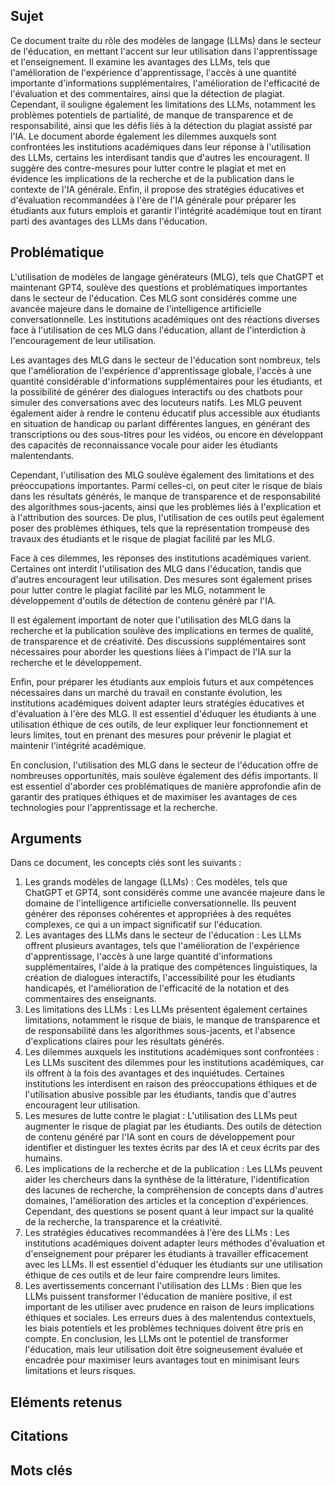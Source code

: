 ## Sujet
Ce document traite du rôle des modèles de langage (LLMs) dans le secteur de l'éducation, en mettant l'accent sur leur utilisation dans l'apprentissage et l'enseignement. Il examine les avantages des LLMs, tels que l'amélioration de l'expérience d'apprentissage, l'accès à une quantité importante d'informations supplémentaires, l'amélioration de l'efficacité de l'évaluation et des commentaires, ainsi que la détection de plagiat. Cependant, il souligne également les limitations des LLMs, notamment les problèmes potentiels de partialité, de manque de transparence et de responsabilité, ainsi que les défis liés à la détection du plagiat assisté par l'IA. Le document aborde également les dilemmes auxquels sont confrontées les institutions académiques dans leur réponse à l'utilisation des LLMs, certains les interdisant tandis que d'autres les encouragent. Il suggère des contre-mesures pour lutter contre le plagiat et met en évidence les implications de la recherche et de la publication dans le contexte de l'IA générale. Enfin, il propose des stratégies éducatives et d'évaluation recommandées à l'ère de l'IA générale pour préparer les étudiants aux futurs emplois et garantir l'intégrité académique tout en tirant parti des avantages des LLMs dans l'éducation.
## Problématique
L'utilisation de modèles de langage générateurs (MLG), tels que ChatGPT et maintenant GPT4, soulève des questions et problématiques importantes dans le secteur de l'éducation. Ces MLG sont considérés comme une avancée majeure dans le domaine de l'intelligence artificielle conversationnelle. Les institutions académiques ont des réactions diverses face à l'utilisation de ces MLG dans l'éducation, allant de l'interdiction à l'encouragement de leur utilisation.

Les avantages des MLG dans le secteur de l'éducation sont nombreux, tels que l'amélioration de l'expérience d'apprentissage globale, l'accès à une quantité considérable d'informations supplémentaires pour les étudiants, et la possibilité de générer des dialogues interactifs ou des chatbots pour simuler des conversations avec des locuteurs natifs. Les MLG peuvent également aider à rendre le contenu éducatif plus accessible aux étudiants en situation de handicap ou parlant différentes langues, en générant des transcriptions ou des sous-titres pour les vidéos, ou encore en développant des capacités de reconnaissance vocale pour aider les étudiants malentendants. 

Cependant, l'utilisation des MLG soulève également des limitations et des préoccupations importantes. Parmi celles-ci, on peut citer le risque de biais dans les résultats générés, le manque de transparence et de responsabilité des algorithmes sous-jacents, ainsi que les problèmes liés à l'explication et à l'attribution des sources. De plus, l'utilisation de ces outils peut également poser des problèmes éthiques, tels que la représentation trompeuse des travaux des étudiants et le risque de plagiat facilité par les MLG. 

Face à ces dilemmes, les réponses des institutions académiques varient. Certaines ont interdit l'utilisation des MLG dans l'éducation, tandis que d'autres encouragent leur utilisation. Des mesures sont également prises pour lutter contre le plagiat facilité par les MLG, notamment le développement d'outils de détection de contenu généré par l'IA.

Il est également important de noter que l'utilisation des MLG dans la recherche et la publication soulève des implications en termes de qualité, de transparence et de créativité. Des discussions supplémentaires sont nécessaires pour aborder les questions liées à l'impact de l'IA sur la recherche et le développement.

Enfin, pour préparer les étudiants aux emplois futurs et aux compétences nécessaires dans un marché du travail en constante évolution, les institutions académiques doivent adapter leurs stratégies éducatives et d'évaluation à l'ère des MLG. Il est essentiel d'éduquer les étudiants à une utilisation éthique de ces outils, de leur expliquer leur fonctionnement et leurs limites, tout en prenant des mesures pour prévenir le plagiat et maintenir l'intégrité académique. 

En conclusion, l'utilisation des MLG dans le secteur de l'éducation offre de nombreuses opportunités, mais soulève également des défis importants. Il est essentiel d'aborder ces problématiques de manière approfondie afin de garantir des pratiques éthiques et de maximiser les avantages de ces technologies pour l'apprentissage et la recherche.
## Arguments
Dans ce document, les concepts clés sont les suivants : 
1. Les grands modèles de langage (LLMs) : Ces modèles, tels que ChatGPT et GPT4, sont considérés comme une avancée majeure dans le domaine de l'intelligence artificielle conversationnelle. Ils peuvent générer des réponses cohérentes et appropriées à des requêtes complexes, ce qui a un impact significatif sur l'éducation. 
2. Les avantages des LLMs dans le secteur de l'éducation : Les LLMs offrent plusieurs avantages, tels que l'amélioration de l'expérience d'apprentissage, l'accès à une large quantité d'informations supplémentaires, l'aide à la pratique des compétences linguistiques, la création de dialogues interactifs, l'accessibilité pour les étudiants handicapés, et l'amélioration de l'efficacité de la notation et des commentaires des enseignants. 
3. Les limitations des LLMs : Les LLMs présentent également certaines limitations, notamment le risque de biais, le manque de transparence et de responsabilité dans les algorithmes sous-jacents, et l'absence d'explications claires pour les résultats générés. 
4. Les dilemmes auxquels les institutions académiques sont confrontées : Les LLMs suscitent des dilemmes pour les institutions académiques, car ils offrent à la fois des avantages et des inquiétudes. Certaines institutions les interdisent en raison des préoccupations éthiques et de l'utilisation abusive possible par les étudiants, tandis que d'autres encouragent leur utilisation. 
5. Les mesures de lutte contre le plagiat : L'utilisation des LLMs peut augmenter le risque de plagiat par les étudiants. Des outils de détection de contenu généré par l'IA sont en cours de développement pour identifier et distinguer les textes écrits par des IA et ceux écrits par des humains. 
6. Les implications de la recherche et de la publication : Les LLMs peuvent aider les chercheurs dans la synthèse de la littérature, l'identification des lacunes de recherche, la compréhension de concepts dans d'autres domaines, l'amélioration des articles et la conception d'expériences. Cependant, des questions se posent quant à leur impact sur la qualité de la recherche, la transparence et la créativité. 
7. Les stratégies éducatives recommandées à l'ère des LLMs : Les institutions académiques doivent adapter leurs méthodes d'évaluation et d'enseignement pour préparer les étudiants à travailler efficacement avec les LLMs. Il est essentiel d'éduquer les étudiants sur une utilisation éthique de ces outils et de leur faire comprendre leurs limites. 
8. Les avertissements concernant l'utilisation des LLMs : Bien que les LLMs puissent transformer l'éducation de manière positive, il est important de les utiliser avec prudence en raison de leurs implications éthiques et sociales. Les erreurs dues à des malentendus contextuels, les biais potentiels et les problèmes techniques doivent être pris en compte. En conclusion, les LLMs ont le potentiel de transformer l'éducation, mais leur utilisation doit être soigneusement évaluée et encadrée pour maximiser leurs avantages tout en minimisant leurs limitations et leurs risques.

## Eléments retenus 

## Citations

## Mots clés
